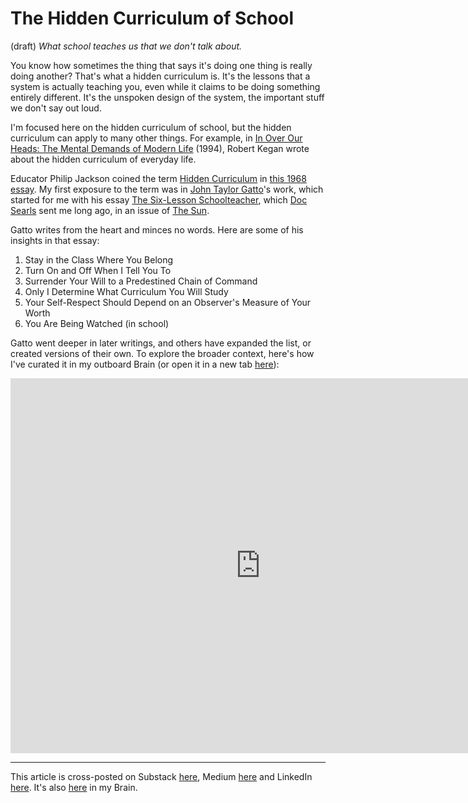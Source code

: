 # The Hidden Curriculum of School
(draft) 
*What school teaches us that we don't talk about.* 

You know how sometimes the thing that says it's doing one thing is really doing another? That's what a hidden curriculum is. It's the lessons that a system is actually teaching you, even while it claims to be doing something entirely different. It's the unspoken design of the system, the important stuff we don't say out loud. 

I'm focused here on the hidden curriculum of school, but the hidden curriculum can apply to many other things. For example, in [In Over Our Heads: The Mental Demands of Modern Life](https://www.amazon.com/Over-Our-Heads-Mental-Demands/dp/0674445880/jerrymichalskisr) (1994), Robert Kegan wrote about the hidden curriculum of everyday life. 

Educator Philip Jackson coined the term [Hidden Curriculum](https://en.wikipedia.org/wiki/Hidden_curriculum) in [this 1968 essay](https://www.amazon.com/Life-Classrooms-Philip-W-Jackson/dp/0807730343/jerrymichalskisr). My first exposure to the term was in [John Taylor Gatto](http://en.wikipedia.org/wiki/John_Taylor_Gatto)'s work, which started for me with his essay [The Six-Lesson Schoolteacher](https://www.cantrip.org/gatto.html), which [Doc Searls](https://en.wikipedia.org/wiki/Doc_Searls) sent me long ago, in an issue of [The Sun](https://www.thesunmagazine.org/). 

Gatto writes from the heart and minces no words. Here are some of his insights in that essay: 

1. Stay in the Class Where You Belong
2. Turn On and Off When I Tell You To
3. Surrender Your Will to a Predestined Chain of Command
4. Only I Determine What Curriculum You Will Study
5. Your Self-Respect Should Depend on an Observer's Measure of Your Worth
6. You Are Being Watched (in school)

Gatto went deeper in later writings, and others have expanded the list, or created versions of their own. To explore the broader context, here's how I've curated it in my outboard Brain (or open it in a new tab [here](https://app.thebrain.com/brain/3d80058c-14d8-5361-0b61-a061f89baf87/e7a14731-712d-e428-557d-bb599972755b)): 

<iframe width="800" height="600" src="https://app.thebrain.com/brain/3d80058c-14d8-5361-0b61-a061f89baf87/e7a14731-712d-e428-557d-bb599972755b" frameborder="0"></iframe>

--- 
This article is cross-posted on Substack [here](), Medium [here]() and LinkedIn [here](). It's also [here]() in my Brain. 